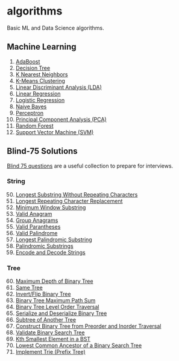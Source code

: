 # algorithms
Basic ML and Data Science algorithms.

## Machine Learning

1. [AdaBoost](./Machine%20Learning/AdaBoost.ipynb)
2. [Decision Tree](./Machine%20Learning/Decision%20Tree.ipynb)
3. [K Nearest Neighbors](./Machine%20Learning/K%20Nearest%20Neighbors.ipynb)
4. [K-Means Clustering](./Machine%20Learning/K-Means%20Clustering.ipynb)
5. [Linear Discriminant Analysis (LDA)](./Machine%20Learning/Linear%20Discriminant%20Analysis%20(LDA).ipynb)
6. [Linear Regression](./Machine%20Learning/Linear%20Regression.ipynb)
7. [Logistic Regression](./Machine%20Learning/Logistic%20Regression.ipynb)
8. [Naive Bayes](./Machine%20Learning/Naive%20Bayes.ipynb)
9. [Perceptron](./Machine%20Learning/Perceptron.ipynb)
10. [Principal Component Analysis (PCA)](./Machine%20Learning/Principal%20Component%20Analysis%20(PCA).ipynb)
11. [Random Forest](./Machine%20Learning/Random%20Forest.ipynb)
12. [Support Vector Machine (SVM)](./Machine%20Learning/Support%20Vector%20Machine%20(SVM).ipynb)


## Blind-75 Solutions

[Blind 75 questions](https://leetcode.com/discuss/general-discussion/460599/blind-75-leetcode-questions) are a useful collection to prepare for interviews.

### String

50. [Longest Substring Without Repeating Characters](./Blind%2075/string/longest-substring-without-repeating-chars.ipynb)
51. [Longest Repeating Character Replacement](./Blind%2075/string/longest-repeating-character-replacement.ipynb)
52. [Minimum Window Substring](./Blind%2075/string/minimum-window-substring.ipynb)
53. [Valid Anagram](./Blind%2075/string/valid-anagram.ipynb)
54. [Group Anagrams](./Blind%2075/string/group-anagrams.ipynb)
55. [Valid Parantheses](./Blind%2075/string/valid-parantheses.ipynb)
56. [Valid Palindrome](./Blind%2075/string/valid-palindrome.ipynb)
57. [Longest Palindromic Substring](./Blind%2075/string/longest-palindromic-substring.ipynb)
58. [Palindromic Substrings](./Blind%2075/string/palindromic-substrings.ipynb)
59. [Encode and Decode Strings](./Blind%2075/string/encode-and-decode-strings.ipynb)

### Tree

60. [Maximum Depth of Binary Tree](./Blind%2075/tree/maximum-depth-of-binary-tree.ipynb)
61. [Same Tree](./Blind%2075/tree/same-tree.ipynb)
62. [Invert/Flip Binary Tree](./Blind%2075/tree/invert-binary-tree.ipynb)
63. [Binary Tree Maximum Path Sum](./Blind%2075/tree/binary-tree-maximum-path-sum.ipynb)
64. [Binary Tree Level Order Traversal](./Blind%2075/tree/binary-tree-level-order-traversal.ipynb)
65. [Serialize and Deserialize Binary Tree](./Blind%2075/tree/serialize-and-deserialize-binary-tree.ipynb)
66. [Subtree of Another Tree](./Blind%2075/tree/subtree-of-another-tree.ipynb)
67. [Construct Binary Tree from Preorder and Inorder Traversal](./Blind%2075/tree/construct-binary-tree-from-preorder-and-inorder-traversal.ipynb)
68. [Validate Binary Search Tree](./Blind%2075/tree/validate-binary-search-tree.ipynb)
69. [Kth Smallest Element in a BST](./Blind%2075/tree/kth-smallest-element-in-a-bst.ipynb)
70. [Lowest Common Ancestor of a Binary Search Tree](./Blind%2075/tree/lowest-common-ancestor-of-a-binary-search-tree.ipynb)
71. [Implement Trie (Prefix Tree)](./Blind%2075/tree/implement-trie-prefix-tree.ipynb)
